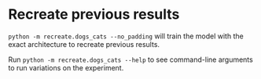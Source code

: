 # Recreate previous results

`python -m recreate.dogs_cats --no_padding` will train the model with the exact architecture to recreate previous results.

Run `python -m recreate.dogs_cats --help` to see command-line arguments to run variations on the experiment.